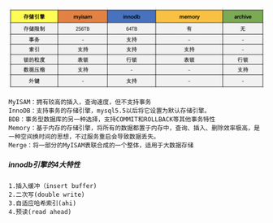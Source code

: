 <img src=".\image\存储引擎.png" alt="存储引擎" style="zoom:80%;" />

```
MyISAM：拥有较高的插入，查询速度，但不支持事务
InnoDB：支持事务的存储引擎，mysql5.5以后将它设置为默认存储引擎。
BDB：事务型数据库的另一种选择，支持COMMIT和ROLLBACK等其他事务特性
Memory：基于内存的存储引擎，将所有的数据都置于内存中，查询、插入、删除效率极高，是一种空间换时间的思想，不过服务重启会导致数据丢失。
Merge：将一部分的MyISAM表联合成的一个整体，适用于大数据存储
```

##### innodb引擎的4大特性

```
1.插入缓冲（insert buffer)
2.二次写(double write)
3.自适应哈希索引(ahi)
4.预读(read ahead)
```

